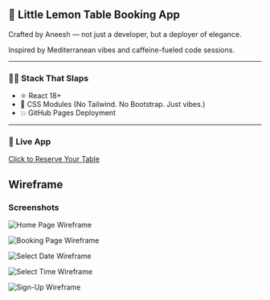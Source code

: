 ## 🍋 Little Lemon Table Booking App
Crafted by Aneesh — not just a developer, but a deployer of elegance.

Inspired by Mediterranean vibes and caffeine-fueled code sessions.

---

### 👨‍💻 Stack That Slaps
- ⚛️ React 18+
- 🎨 CSS Modules (No Tailwind. No Bootstrap. Just vibes.)
- 💥 GitHub Pages Deployment

---

### 🔗 Live App
[Click to Reserve Your Table](https://aneeshsrinivas.github.io/little-lemon-booking/)


## Wireframe


### Screenshots

![Home Page Wireframe](./wire-frames/home-page_wireframe.jpg)

![Booking Page Wireframe](./wire-frames/booking-page_wireframe.jpg)

![Select Date Wireframe](./wire-frames/select-date_wireframe.jpg)

![Select Time Wireframe](./wire-frames/select-time_wireframe.jpg)

![Sign-Up Wireframe](./wire-frames/sign-up_wireframe.jpg)
